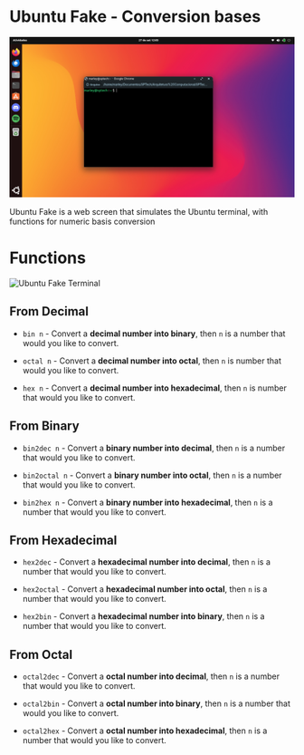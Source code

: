 # Ubuntu Fake - Conversion bases

![Ubuntu Fake](https://github.com/MarleyS439/ubuntu-fake-conversion-bases/blob/master/public/assets/images/screenshot1.png "Ubuntu Fake")

Ubuntu Fake is a web screen that simulates the Ubuntu terminal, with functions for numeric basis conversion

# Functions

![Ubuntu Fake Terminal](https://github.com/ "Terminal on Ubuntu Fake")

## From Decimal

- `bin n` - Convert a **decimal number into binary**, then `n` is a number that would you like to convert.

- `octal n` - Convert a **decimal number into octal**, then `n` is number that would you like to convert.

- `hex n` - Convert a **decimal number into hexadecimal**, then `n` is number that would you like to convert.

## From Binary

- `bin2dec n` - Convert a **binary number into decimal**, then `n` is a number that would you like to convert.

- `bin2octal n` - Convert a **binary number into octal**, then `n` is a number that would you like to convert.

- `bin2hex n` - Convert a **binary number into hexadecimal**, then `n` is a number that would you like to convert.

## From Hexadecimal

- `hex2dec` - Convert a **hexadecimal number into decimal**, then `n` is a number that would you like to convert.

- `hex2octal` - Convert a **hexadecimal number into octal**, then `n` is a number that would you like to convert.

- `hex2bin` - Convert a **hexadecimal number into binary**, then `n` is a number that would you like to convert.

## From Octal

- `octal2dec` - Convert a **octal number into decimal**, then `n` is a number that would you like to convert.

- `octal2bin` - Convert a **octal number into binary**, then `n` is a number that would you like to convert.

- `octal2hex` - Convert a **octal number into hexadecimal**, then `n` is a number that would you like to convert.
